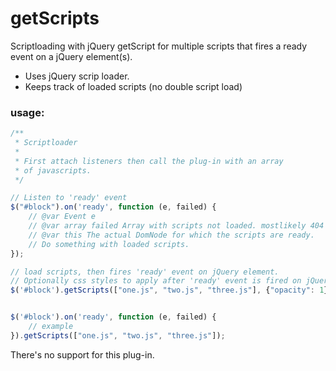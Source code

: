 # getScripts
Scriptloading with jQuery getScript for multiple scripts that fires a ready event on a jQuery element(s). 

* Uses jQuery scrip loader.
* Keeps track of loaded scripts (no double script load)

### usage:

````javascript
/**
 * Scriptloader
 *
 * First attach listeners then call the plug-in with an array
 * of javascripts.
 */

// Listen to 'ready' event 
$("#block").on('ready', function (e, failed) {
    // @var Event e
    // @var array failed Array with scripts not loaded. mostlikely 404's.
    // @var this The actual DomNode for which the scripts are ready.
    // Do something with loaded scripts.
});

// load scripts, then fires 'ready' event on jQuery element.
// Optionally css styles to apply after 'ready' event is fired on jQuery element.
$('#block').getScripts(["one.js", "two.js", "three.js"], {"opacity": 1});
 ````

````javascript

$('#block').on('ready', function (e, failed) {
    // example
}).getScripts(["one.js", "two.js", "three.js"]);

````


There's no support for this plug-in.
